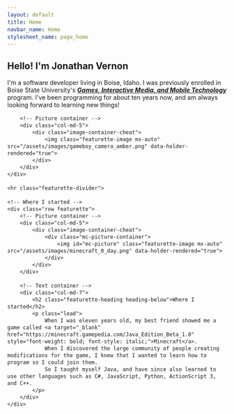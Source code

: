 ```yaml
---
layout: default
title: Home
navbar_name: Home
stylesheet_name: page_home
---
```

<div class="container marketing">
	<!-- About me -->
	<div class="row featurette">
		<!-- Text container -->
		<div class="col-md-7">
			<h2 class="featurette-heading">Hello! I'm Jonathan Vernon</h2>
			<p class="lead">
				I'm a software developer living in Boise, Idaho. 
				I was previously enrolled in Boise State University's <a target="_blank" href="https://www.boisestate.edu/gimm/" style="font-weight: bold; font-style: italic;">Games, Interactive Media, and Mobile Technology</a> program.
				I've been programming for about ten years now, and am always looking forward to learning new things!
			</p>
		</div>

		<!-- Picture container -->
		<div class="col-md-5">
			<div class="image-container-cheat">
				<img class="featurette-image mx-auto" src="/assets/images/gameboy_camera_amber.png" data-holder-rendered="true">
			</div>
		</div>
	</div>

	<hr class="featurette-divider">

	<!-- Where I started -->
	<div class="row featurette">
		<!-- Picture container -->
		<div class="col-md-5">
			<div class="image-container-cheat">
				<div class="mc-picture-container">
					<img id="mc-picture" class="featurette-image mx-auto" src="/assets/images/minecraft_0_day.png" data-holder-rendered="true">
				</div>
			</div>
		</div>

		<!-- Text container -->
		<div class="col-md-7">
			<h2 class="featurette-heading heading-below">Where I started</h2>
			<p class="lead">
				When I was eleven years old, my best friend showed me a game called <a target="_blank" href="https://minecraft.gamepedia.com/Java_Edition_Beta_1.0" style="font-weight: bold; font-style: italic;">Minecraft</a>.
				When I discovered the large community of people creating modifications for the game, I knew that I wanted to learn how to program so I could join them.
				So I taught myself Java, and have since also learned to use other languages such as C#, JavaScript, Python, ActionScript 3, and C++.
			</p>
		</div>
	</div>
</div>
